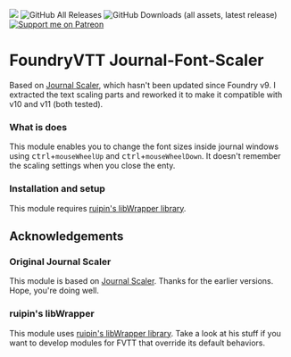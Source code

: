 ![](https://img.shields.io/badge/Foundry-v12-informational) 
![GitHub All Releases](https://img.shields.io/github/downloads/Syrious/foundryvtt-journal-font-scaler/total?label=Downloads+Total)
![GitHub Downloads (all assets, latest release)](https://img.shields.io/github/downloads/Syrious/foundryvtt-journal-font-scaler/latest/total?label=Downloads+Latest)
[![Support me on Patreon](https://img.shields.io/endpoint.svg?url=https%3A%2F%2Fshieldsio-patreon.vercel.app%2Fapi%3Fusername%3DSyriousWorkshop%26type%3Dpatrons&style=flat)](https://patreon.com/SyriousWorkshop)

# FoundryVTT Journal-Font-Scaler
Based on [Journal Scaler](https://github.com/jegasus/journal-scaler), which hasn't been updated since Foundry v9.
I extracted the text scaling parts and reworked it to make it compatible with v10 and v11 (both tested).

### What is does
This module enables you to change the font sizes inside journal windows using <kbd>ctrl</kbd>+`mouseWheelUp` and <kbd>ctrl</kbd>+`mouseWheelDown`.
It doesn't remember the scaling settings when you close the enty. 

### Installation and setup
This module requires [ruipin's libWrapper library](https://github.com/ruipin/fvtt-lib-wrapper).

## Acknowledgements
### Original Journal Scaler
This module is based on [Journal Scaler](https://github.com/jegasus/journal-scaler). Thanks for the earlier versions. Hope, you're doing well.

### ruipin's libWrapper
This module uses [ruipin's libWrapper library](https://github.com/ruipin/fvtt-lib-wrapper). Take a look at his stuff if you want to develop modules for FVTT that override its default behaviors.
